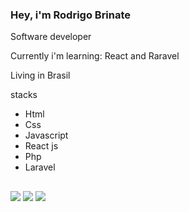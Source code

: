 
 <div>
 <h3>Hey, i'm Rodrigo Brinate</h3>
 <p>Software developer</p>
 <p>Currently i'm learning: React and Raravel</p>
 <p>Living in Brasil</p>
 <p>stacks</p>
 <ul>
  <li> Html</li>
  <li> Css</li>
  <li> Javascript</li>
  <li> React js</li>
  <li> Php</li>
  <li> Laravel</li>
 </ul>

  
  ##
 
<div> 
  <a href="https://www.instagram.com/rodrigo_brinte_/" target="_blank"><img src="https://img.shields.io/badge/-Instagram-%23E4405F?style=for-the-badge&logo=instagram&logoColor=white" target="_blank"></a>
  <a href = "mailto:rbp20199@gmail.com"><img src="https://img.shields.io/badge/-Gmail-%23333?style=for-the-badge&logo=gmail&logoColor=white" target="_blank"></a>
  <a href="https://www.linkedin.com/in/rodrigo-brinate-protazio-706a6019b" target="_blank"><img src="https://img.shields.io/badge/-LinkedIn-%230077B5?style=for-the-badge&logo=linkedin&logoColor=white" target="_blank"></a> 
 
  
</div>

